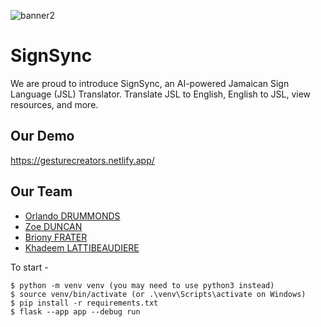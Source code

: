 ![banner2](https://github.com/BrionyFrater/capstone/assets/114207468/e2df6127-7079-41c9-b131-512f3262aa6a)


# SignSync

We are proud to introduce SignSync, an AI-powered Jamaican Sign Language (JSL) Translator. Translate JSL to English, English to JSL, view resources, and more.

## Our Demo
https://gesturecreators.netlify.app/

## Our Team 
- [Orlando DRUMMONDS](https://github.com/OrlandoCodex)
- [Zoe DUNCAN](https://github.com/Zodun)
- [Briony FRATER](https://github.com/BrionyFrater)
- [Khadeem LATTIBEAUDIERE](https://github.com/khadeem20)

To start -

```
$ python -m venv venv (you may need to use python3 instead)
$ source venv/bin/activate (or .\venv\Scripts\activate on Windows)
$ pip install -r requirements.txt
$ flask --app app --debug run

